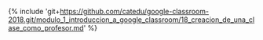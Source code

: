 {% include 'git+https://github.com/catedu/google-classroom-2018.git/modulo_1_introduccion_a_google_classroom/18_creacion_de_una_clase_como_profesor.md' %}